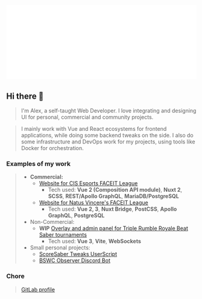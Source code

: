 ![Metrics](/github-metrics.svg)

## Hi there 👋
> I'm Alex, a self-taught Web Developer. I love integrating and designing UI for personal, commercial and community projects.

> I mainly work with Vue and React ecosystems for frontend applications, while doing some backend tweaks on the side. I also do some infrastructure and DevOps work for my projects, using tools like Docker for orchestration.

### Examples of my work
> - **Commercial:**
>   - [Website for CIS Esports FACEIT League](https://cisesports.com)
>       - Tech used: **Vue 2 (Composition API module)**, **Nuxt 2**, **SCSS**, **REST/Apollo GraphQL**, **MariaDB/PostgreSQL**
>   - [Website for Natus Vincere's FACEIT League](https://hub.navi.gg)
>       - Tech used: **Vue 2, 3**, **Nuxt Bridge**, **PostCSS**, **Apollo GraphQL**, **PostgreSQL**
> - Non-Commercial:
>   - **WIP** [Overlay and admin panel for Triple Rumble Royale Beat Saber tournaments](https://discord.gg/9fcutjAggV 
)
>       - Tech used: **Vue 3**, **Vite**, **WebSockets**
> - Small personal projects: 
>   - [ScoreSaber Tweaks UserScript](https://gitlab.com/flameflick/scoresaber-tweaks)
>   - [BSWC Observer Discord Bot](https://gitlab.com/flameflick/bswc-observer)

### Chore
> [GitLab profile](https://gitlab.com/flameflick)
